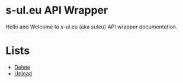 # s-ul.eu API Wrapper
Hello and Welcome to s-ul.eu (aka suleu) API wrapper documentation.  
# Lists
- [Delete](/delete.md)
- [Upload](/upload.md)